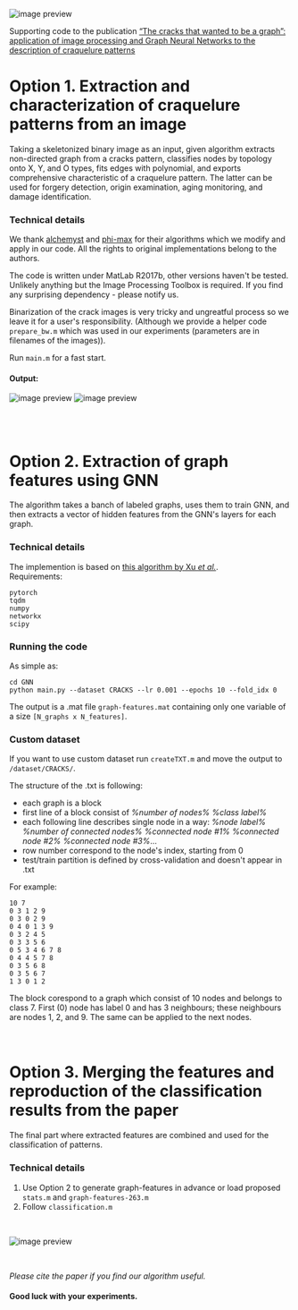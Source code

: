![image preview](https://github.com/acecreamu/craquelure-graphs/blob/master/readme_imgs/img_preview.jpg)

Supporting code to the publication [“The cracks that wanted to be a graph”: application of image processing and Graph Neural Networks to the description of craquelure patterns](https://arxiv.org)

# Option 1. Extraction and characterization of craquelure patterns from an image

Taking a skeletonized binary image as an input, given algorithm extracts non-directed graph from a cracks pattern, classifies nodes by topology onto X, Y, and O types, fits edges with polynomial, and exports comprehensive characteristic of a craquelure pattern. The latter can be used for forgery detection, origin examination, aging monitoring, and damage identification.

### Technical details

We thank [alchemyst](https://github.com/alchemyst/ternplot) and [phi-max](https://github.com/phi-max/skel2graph3d-matlab) for their algorithms which we modify and apply in our code. All the rights to original implementations belong to the authors.

The code is written under MatLab R2017b, other versions haven't be tested. Unlikely anything but the Image Processing Toolbox is required. If you find any surprising dependency - please notify us.

Binarization of the crack images is very tricky and ungreatful process so we leave it for a user's responsibility. (Although we provide a helper code `prepare_bw.m` which was used in our experiments (parameters are in filenames of the images)).

Run `main.m` for a fast start.
</br>
#### Output:
![image preview](https://github.com/acecreamu/craquelure-graphs/blob/master/readme_imgs/img_graph.jpg)
![image preview](https://github.com/acecreamu/craquelure-graphs/blob/master/readme_imgs/img_stats.jpg)

</br></br>

# Option 2. Extraction of graph features using GNN

The algorithm takes a banch of labeled graphs, uses them to train GNN, and then extracts a vector of hidden features from the GNN's layers for each graph.

### Technical details
The implemention is based on [this algorithm by Xu *et al.*](https://github.com/weihua916/powerful-gnns). </br>
Requirements: 
```
pytorch
tqdm
numpy
networkx
scipy
```
### Running the code
As simple as:
```
cd GNN
python main.py --dataset CRACKS --lr 0.001 --epochs 10 --fold_idx 0
```
The output is a .mat file `graph-features.mat` containing only one variable of a size `[N_graphs x N_features]`.

### Custom dataset
If you want to use custom dataset run `createTXT.m` and move the output to `/dataset/CRACKS/`. </br>

The structure of the .txt is following:
- each graph is a block
- first line of a block consist of *%number of nodes%* *%class label%*
- each following line describes single node in a way: *%node label%* *%number of connected nodes%* *%connected node #1%* *%connected node #2%* *%connected node #3%*...
- row number correspond to the node's index, starting from 0
- test/train partition is defined by cross-validation and doesn't appear in .txt

For example:
```
10 7
0 3 1 2 9
0 3 0 2 9
0 4 0 1 3 9
0 3 2 4 5
0 3 3 5 6
0 5 3 4 6 7 8
0 4 4 5 7 8
0 3 5 6 8
0 3 5 6 7
1 3 0 1 2
```
The block corespond to a graph which consist of 10 nodes and belongs to class 7. First (0) node has label 0 and has 3 neighbours; these neighbours are nodes 1, 2, and 9. The same can be applied to the next nodes.
</br></br></br>

# Option 3. Merging the features and reproduction of the classification results from the paper
The final part where extracted features are combined and used for the classification of patterns.

### Technical details
1. Use Option 2 to generate graph-features in advance or load proposed `stats.m` and `graph-features-263.m`
2. Follow `classification.m`

</br>

![image preview](https://github.com/acecreamu/craquelure-graphs/blob/master/readme_imgs/img_gnn.jpg)

</br>

*Please cite the paper if you find our algorithm useful.*
#### Good luck with your experiments.
